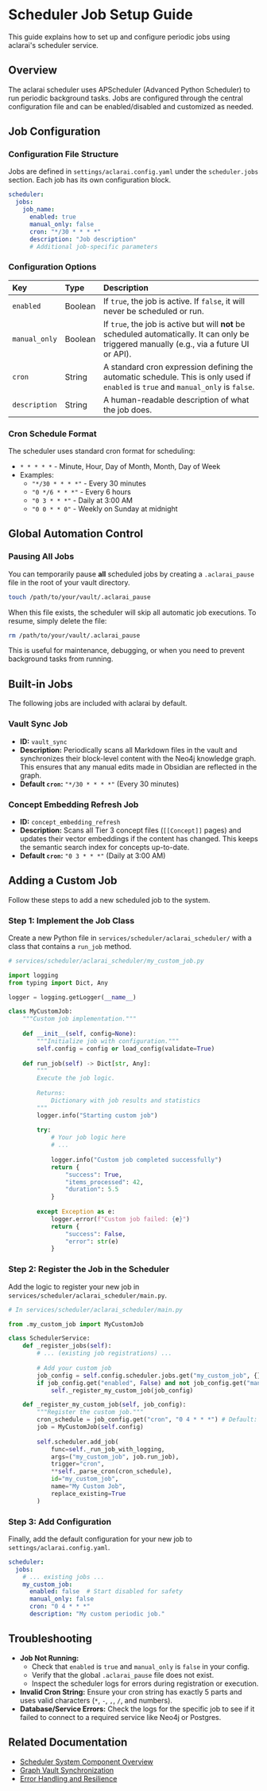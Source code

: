 # Scheduler Job Setup Guide

This guide explains how to set up and configure periodic jobs using aclarai's scheduler service.

## Overview

The aclarai scheduler uses APScheduler (Advanced Python Scheduler) to run periodic background tasks. Jobs are configured through the central configuration file and can be enabled/disabled and customized as needed.

## Job Configuration

### Configuration File Structure

Jobs are defined in `settings/aclarai.config.yaml` under the `scheduler.jobs` section. Each job has its own configuration block.

```yaml
scheduler:
  jobs:
    job_name:
      enabled: true
      manual_only: false
      cron: "*/30 * * * *"
      description: "Job description"
      # Additional job-specific parameters
```

### Configuration Options

| Key           | Type    | Description                                                                                                                              |
| :------------ | :------ | :--------------------------------------------------------------------------------------------------------------------------------------- |
| `enabled`     | Boolean | If `true`, the job is active. If `false`, it will never be scheduled or run.                                                              |
| `manual_only` | Boolean | If `true`, the job is active but will **not** be scheduled automatically. It can only be triggered manually (e.g., via a future UI or API). |
| `cron`        | String  | A standard cron expression defining the automatic schedule. This is only used if `enabled` is `true` and `manual_only` is `false`.          |
| `description` | String  | A human-readable description of what the job does.                                                                                       |

### Cron Schedule Format

The scheduler uses standard cron format for scheduling:

-   `* * * * *` - Minute, Hour, Day of Month, Month, Day of Week
-   Examples:
    -   `"*/30 * * * *"` - Every 30 minutes
    -   `"0 */6 * * *"` - Every 6 hours
    -   `"0 3 * * *"` - Daily at 3:00 AM
    -   `"0 0 * * 0"` - Weekly on Sunday at midnight

## Global Automation Control

### Pausing All Jobs

You can temporarily pause **all** scheduled jobs by creating a `.aclarai_pause` file in the root of your vault directory.

```bash
touch /path/to/your/vault/.aclarai_pause
```

When this file exists, the scheduler will skip all automatic job executions. To resume, simply delete the file:

```bash
rm /path/to/your/vault/.aclarai_pause
```

This is useful for maintenance, debugging, or when you need to prevent background tasks from running.

## Built-in Jobs

The following jobs are included with aclarai by default.

### Vault Sync Job

-   **ID:** `vault_sync`
-   **Description:** Periodically scans all Markdown files in the vault and synchronizes their block-level content with the Neo4j knowledge graph. This ensures that any manual edits made in Obsidian are reflected in the graph.
-   **Default `cron`:** `"*/30 * * * *"` (Every 30 minutes)

### Concept Embedding Refresh Job

-   **ID:** `concept_embedding_refresh`
-   **Description:** Scans all Tier 3 concept files (`[[Concept]]` pages) and updates their vector embeddings if the content has changed. This keeps the semantic search index for concepts up-to-date.
-   **Default `cron`:** `"0 3 * * *"` (Daily at 3:00 AM)

## Adding a Custom Job

Follow these steps to add a new scheduled job to the system.

### Step 1: Implement the Job Class

Create a new Python file in `services/scheduler/aclarai_scheduler/` with a class that contains a `run_job` method.

```python
# services/scheduler/aclarai_scheduler/my_custom_job.py

import logging
from typing import Dict, Any

logger = logging.getLogger(__name__)

class MyCustomJob:
    """Custom job implementation."""
    
    def __init__(self, config=None):
        """Initialize job with configuration."""
        self.config = config or load_config(validate=True)
    
    def run_job(self) -> Dict[str, Any]:
        """
        Execute the job logic.
        
        Returns:
            Dictionary with job results and statistics
        """
        logger.info("Starting custom job")
        
        try:
            # Your job logic here
            # ...
            
            logger.info("Custom job completed successfully")
            return {
                "success": True,
                "items_processed": 42,
                "duration": 5.5
            }
            
        except Exception as e:
            logger.error(f"Custom job failed: {e}")
            return {
                "success": False,
                "error": str(e)
            }
```

### Step 2: Register the Job in the Scheduler

Add the logic to register your new job in `services/scheduler/aclarai_scheduler/main.py`.

```python
# In services/scheduler/aclarai_scheduler/main.py

from .my_custom_job import MyCustomJob

class SchedulerService:
    def _register_jobs(self):
        # ... (existing job registrations) ...
        
        # Add your custom job
        job_config = self.config.scheduler.jobs.get("my_custom_job", {})
        if job_config.get("enabled", False) and not job_config.get("manual_only", False):
            self._register_my_custom_job(job_config)

    def _register_my_custom_job(self, job_config):
        """Register the custom job."""
        cron_schedule = job_config.get("cron", "0 4 * * *") # Default: 4 AM daily
        job = MyCustomJob(self.config)
        
        self.scheduler.add_job(
            func=self._run_job_with_logging,
            args=("my_custom_job", job.run_job),
            trigger="cron",
            **self._parse_cron(cron_schedule),
            id="my_custom_job",
            name="My Custom Job",
            replace_existing=True
        )
```

### Step 3: Add Configuration

Finally, add the default configuration for your new job to `settings/aclarai.config.yaml`.

```yaml
scheduler:
  jobs:
    # ... existing jobs ...
    my_custom_job:
      enabled: false  # Start disabled for safety
      manual_only: false
      cron: "0 4 * * *"
      description: "My custom periodic job."
```

## Troubleshooting

-   **Job Not Running:**
    -   Check that `enabled` is `true` and `manual_only` is `false` in your config.
    -   Verify that the global `.aclarai_pause` file does not exist.
    -   Inspect the scheduler logs for errors during registration or execution.
-   **Invalid Cron String:** Ensure your cron string has exactly 5 parts and uses valid characters (`*`, `-`, `,`, `/`, and numbers).
-   **Database/Service Errors:** Check the logs for the specific job to see if it failed to connect to a required service like Neo4j or Postgres.

## Related Documentation

-   [Scheduler System Component Overview](../components/scheduler_system.md)
-   [Graph Vault Synchronization](../arch/on-graph_vault_synchronization.md)
-   [Error Handling and Resilience](../arch/on-error-handling-and-resilience.md)
